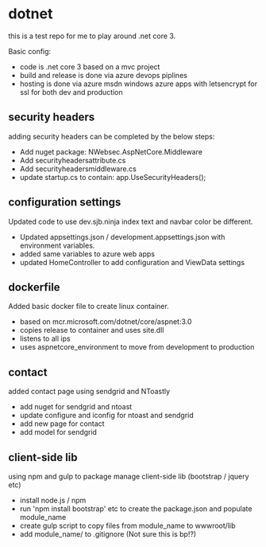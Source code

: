 # dotnet

this is a test repo for me to play around .net core 3. 

Basic config: 

- code is .net core 3 based on a mvc project 
- build and release is done via azure devops piplines 
- hosting is done via azure msdn windows azure apps with letsencrypt for ssl for both dev and production

## security headers

adding security headers can be completed by the below steps:

- Add nuget package: NWebsec.AspNetCore.Middleware
- Add securityheadersattribute.cs
- Add securityheadersmiddleware.cs
- update startup.cs to contain: app.UseSecurityHeaders();

## configuration settings

Updated code to use dev.sjb.ninja index text and navbar color be different.

- Updated appsettings.json / development.appsettings.json with environment variables.
- added same variables to azure web apps
- updated HomeController to add configuration and ViewData settings

## dockerfile

Added basic docker file to create linux container.

- based on mcr.microsoft.com/dotnet/core/aspnet:3.0
- copies release to container and uses site.dll
- listens to all ips
- uses aspnetcore_environment to move from development to production

## contact

added contact page using sendgrid and NToastly

- add nuget for sendgrid and ntoast
- update configure and iconfig for ntoast and sendgrid
- add new page for contact
- add model for sendgrid

## client-side lib

using npm and gulp to package manage client-side lib (bootstrap / jquery etc)

- install node.js / npm
- run 'npm install bootstrap' etc to create the package.json and populate module_name
- create gulp script to copy files from module_name to wwwroot/lib
- add module_name/ to .gitignore (Not sure this is bp!?)